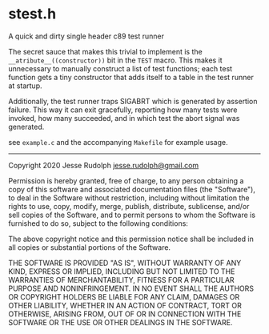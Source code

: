 # stest.h
A quick and dirty single header c89 test runner

The secret sauce that makes this trivial to implement is the 
`__atribute__((constructor))` bit in the `TEST` macro. This makes it unnecessary
to manually construct a list of test functions; each test function gets a tiny 
constructor that adds itself to a table in the test runner at startup.

Additionally, the test runner traps SIGABRT which is generated by assertion
failure. This way it can exit gracefully, reporting how many tests were 
invoked, how many succeeded, and in which test the abort signal was generated.

see `example.c` and the accompanying `Makefile` for example usage.

----

Copyright 2020 Jesse Rudolph <jesse.rudolph@gmail.com>

Permission is hereby granted, free of charge, to any person obtaining a copy of
this software and associated documentation files (the "Software"), to deal in
the Software without restriction, including without limitation the rights to
use, copy, modify, merge, publish, distribute, sublicense, and/or sell copies of
the Software, and to permit persons to whom the Software is furnished to do so,
subject to the following conditions:

The above copyright notice and this permission notice shall be included in all 
copies or substantial portions of the Software.

THE SOFTWARE IS PROVIDED "AS IS", WITHOUT WARRANTY OF ANY KIND, EXPRESS OR
IMPLIED, INCLUDING BUT NOT LIMITED TO THE WARRANTIES OF MERCHANTABILITY, FITNESS
FOR A PARTICULAR PURPOSE AND NONINFRINGEMENT. IN NO EVENT SHALL THE AUTHORS OR
COPYRIGHT HOLDERS BE LIABLE FOR ANY CLAIM, DAMAGES OR OTHER LIABILITY, WHETHER
IN AN ACTION OF CONTRACT, TORT OR OTHERWISE, ARISING FROM, OUT OF OR IN
CONNECTION WITH THE SOFTWARE OR THE USE OR OTHER DEALINGS IN THE SOFTWARE.
